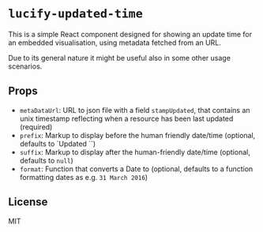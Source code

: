 
# `lucify-updated-time`

This is a simple React component designed for showing an update time for an embedded visualisation, using metadata fetched from an URL.

Due to its general nature it might be useful also in some other usage scenarios.

## Props

- `metaDataUrl`: URL to json file with a field `stampUpdated`, that contains an unix timestamp reflecting when a resource has been last updated (required)
- `prefix`: Markup to display before the human friendly date/time (optional, defaults to `Updated ``)
- `suffix`: Markup to display after the human-friendly date/time (optional, defaults to `null`)
- `format`: Function that converts a Date to (optional, defaults to a function formatting dates as e.g. `31 March 2016`)

## License

MIT

